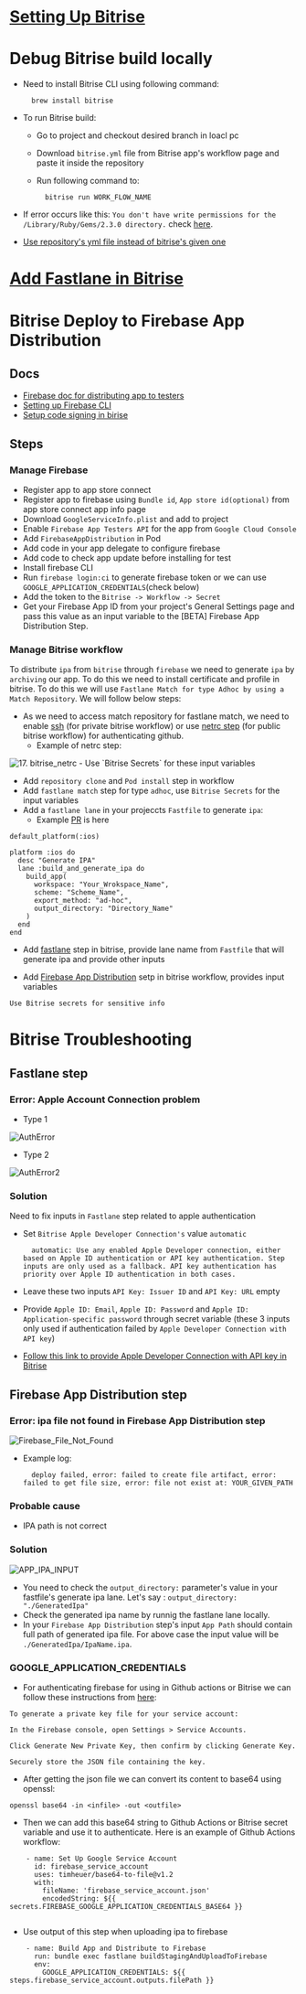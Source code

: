 # [Setting Up Bitrise](https://devcenter.bitrise.io/en/getting-started/getting-started-with-ios-apps.html)

# Debug Bitrise build locally
- Need to install Bitrise CLI using following command:

		brew install bitrise
- To run Bitrise build:
	- Go to project and checkout desired branch in loacl pc
	- Download `bitrise.yml` file from Bitrise app's workflow page and paste it inside the repository
	- Run following command to:
	
			bitrise run WORK_FLOW_NAME

- If error occurs like this: `You don't have write permissions for the /Library/Ruby/Gems/2.3.0 directory.` check [here](https://stackoverflow.com/a/53949737/4245112).
- [Use repository's yml file instead of bitrise's given one](https://www.youtube.com/watch?v=cpdoJ7wjiJY&list=PLbKJc0NMPDrBwlTzcBYbwJZDKIwyYRODG&index=5)


# [Add Fastlane in Bitrise](https://support.bitrise.io/hc/en-us/articles/4413047188625)

# Bitrise Deploy to Firebase App Distribution

## Docs
- [Firebase doc for distributing app to testers](https://firebase.google.com/docs/app-distribution/set-up-alerts?authuser=0&platform=ios)
- [Setting up Firebase CLI](https://firebase.google.com/docs/cli#install-cli-mac-linux)
- [Setup code signing in birise](https://devcenter.bitrise.io/en/code-signing/ios-code-signing.html)

## Steps

### Manage Firebase

- Register app to app store connect
- Register app to firebase using `Bundle id`, `App store id(optional)` from app store connect app info page
- Download `GoogleServiceInfo.plist` and add to project
- Enable `Firebase App Testers API` for the app from `Google Cloud Console`
- Add `FirebaseAppDistribution` in Pod
- Add code in your app delegate to configure firebase
- Add code to check app update before installing for test
- Install firebase CLI
- Run `firebase login:ci` to generate firebase token or we can use `GOOGLE_APPLICATION_CREDENTIALS`(check below)
- Add the token to the `Bitrise -> Workflow -> Secret`
- Get your Firebase App ID from your project's General Settings page and pass this value as an input variable to the [BETA] Firebase App Distribution Step.

### Manage Bitrise workflow

To distribute `ipa` from `bitrise` through `firebase` we need to generate `ipa` by `archiving` our app. To do this we need to install certificate and profile in bitrise. To do this we will use `Fastlane Match for type Adhoc by using a Match Repository`. We will follow below steps:

- As we need to access match repository for fastlane match, we need to enable [ssh](https://www.bitrise.io/integrations/steps/activate-ssh-key) (for private bitrise workflow) or use [netrc step](https://github.com/bitrise-steplib/steps-authenticate-host-with-netrc) (for public bitrise workflow) for authenticating github.
	- Example of netrc step:
<img src="./screen_shots_bitrise/public/17. bitrise_netrc.png" alt="17. bitrise_netrc"/>
	- Use `Bitrise Secrets` for these input variables

- Add `repository clone` and `Pod install` step in workflow
- Add `fastlane match` step for type `adhoc`, use `Bitrise Secrets` for the input variables
- Add a `fastlane lane` in your projeccts `Fastfile` to generate `ipa`:
	- Example [PR](https://github.com/nimblehq/ci-cd-sample-ios/pull/24/files) is here
```
default_platform(:ios)

platform :ios do
  desc "Generate IPA"
  lane :build_and_generate_ipa do
    build_app(
      workspace: "Your_Wrokspace_Name",
      scheme: "Scheme_Name",
      export_method: "ad-hoc",
      output_directory: "Directory_Name"
    )
  end
end

```
- Add [fastlane](https://github.com/bitrise-io/steps-fastlane) step in bitrise, provide lane name from `Fastfile` that will generate ipa and provide other inputs

- Add [Firebase App Distribution](https://github.com/guness/bitrise-step-firebase-app-distribution) setp in bitrise workflow, provides input variables


```
Use Bitrise secrets for sensitive info

```

# Bitrise Troubleshooting

## Fastlane step
### Error: Apple Account Connection problem
- Type 1

<img src="./screen_shots_bitrise/error/AuthError.png" alt="AuthError"/>

- Type 2

<img src="./screen_shots_bitrise/error/AuthError2.png" alt="AuthError2"/>


### Solution
Need to fix inputs in `Fastlane` step related to apple authentication 
- Set `Bitrise Apple Developer Connection's` value `automatic`


		automatic: Use any enabled Apple Developer connection, either based on Apple ID authentication or API key authentication. Step inputs are only used as a fallback. API key authentication has priority over Apple ID authentication in both cases.

- Leave these two inputs `API Key: Issuer ID` and `API Key: URL` empty
- Provide `Apple ID: Email`, `Apple ID: Password` and `Apple ID: Application-specific password` through secret variable (these 3 inputs only used if authentication failed by `Apple Developer Connection with API key`)
- [Follow this link to provide Apple Developer Connection with API key in Bitrise](https://devcenter.bitrise.io/en/accounts/connecting-to-services/connecting-to-an-apple-service-with-api-key.html)
## Firebase App Distribution step

### Error: ipa file not found in Firebase App Distribution step 

<img src="./screen_shots_bitrise/error/Firebase_File_Not_Found.png" alt="Firebase_File_Not_Found"/>

- Example log:

		deploy failed, error: failed to create file artifact, error: failed to get file size, error: file not exist at: YOUR_GIVEN_PATH

### Probable cause
- IPA path is not correct

### Solution

<img src="./screen_shots_bitrise/error/APP_IPA_INPUT.png" alt="APP_IPA_INPUT"/>

- You need to check the `output_directory:` parameter's value in your fastfile's generate ipa lane. Let's say :  `output_directory: "./GeneratedIpa"`
- Check the generated ipa name by runnig the fastlane lane locally. 
- In your `Firebase App Distribution` step's input `App Path` should contain full path of generated ipa file. For above case the input value will be `./GeneratedIpa/IpaName.ipa`.




### GOOGLE_APPLICATION_CREDENTIALS
- For authenticating firebase for using in Github actions or Bitrise we can follow these instructions from [here](https://firebase.google.com/docs/admin/setup):
```
To generate a private key file for your service account:

In the Firebase console, open Settings > Service Accounts.

Click Generate New Private Key, then confirm by clicking Generate Key.

Securely store the JSON file containing the key.
```


- After getting the json file we can convert its content to base64 using openssl:

`openssl base64 -in <infile> -out <outfile>`

- Then we can add this base64 string to Github Actions or Bitrise secret variable and use it to authenticate. Here is an example of Github Actions workflow:



```
    - name: Set Up Google Service Account
      id: firebase_service_account
      uses: timheuer/base64-to-file@v1.2
      with:
        fileName: 'firebase_service_account.json'
        encodedString: ${{ secrets.FIREBASE_GOOGLE_APPLICATION_CREDENTIALS_BASE64 }}


```
- Use output of this step when uploading ipa to firebase

```
    - name: Build App and Distribute to Firebase
      run: bundle exec fastlane buildStagingAndUploadToFirebase
      env:
        GOOGLE_APPLICATION_CREDENTIALS: ${{ steps.firebase_service_account.outputs.filePath }}



```